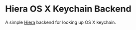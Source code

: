 Hiera OS X Keychain Backend
===========================

A simple [Hiera](https://docs.puppet.com/hiera/latest/) backend for looking up OS X keychain.

